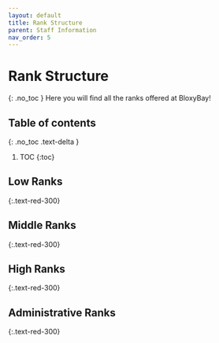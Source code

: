 ```yaml
---
layout: default
title: Rank Structure
parent: Staff Information
nav_order: 5
---
```

# Rank Structure
{: .no_toc }
Here you will find all the ranks offered at BloxyBay!

## Table of contents
{: .no_toc .text-delta }

1. TOC
{:toc}

## Low Ranks
{:.text-red-300} 


## Middle Ranks
{:.text-red-300} 


## High Ranks
{:.text-red-300}


## Administrative Ranks
{:.text-red-300}

